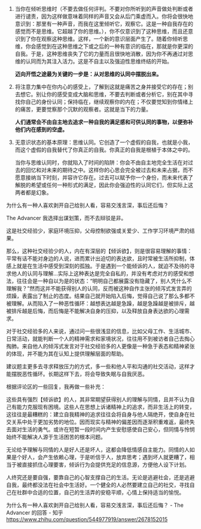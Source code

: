 1. 当你在倾听思维时（不要去做任何评判。不要对你所听到的声音做处判断或者进行谴责，因为这样做意味着同样的声音又会从后门乘虚而入。你将会很快地意识到：那里有一种声音，而我在这里倾听它，观察它。这是一种自我存在的感觉而不是思维。它超越了你的思维。），你不仅意识到了这种思维，而且还意识到了你在观察这种思维。这样，一个新的意识层面产生了。随着你倾听思维，你会感觉到在这种思维之下或之后的一种有意识的临在，那就是你更深的自我。于是，这种思维丧失了它的力量而且很快地消散，因为你不再通过对思维的认同而为其注入活力。这是不自主以及强迫性思维终结的开始。

   **迈向开悟之途最为关键的一步是：从对思维的认同中摆脱出来。**

2. 将注意力集中在你内心的感受上，了解到这就是痛苦之身并接受它的存在；别去想它。别让你的感受变成大脑和思维，不要去判断或者分析它，别在其中寻找你自己的身份认同；保持临在，继续观察你的内在；不仅要觉知到你情绪上的痛苦，更要觉察那个沉默的观察者。这就是当下的力量。

   **人们通常会不由自主地去追求一种自我的满足感和可供认同的事物，以便弥补他们内在感到的空虚。**

3. 无意识状态的基本原理：思维认同。它创造了一个虚假的自我，也就是小我，而这个虚假的自我替代了你真正的自我。你真正的自我是根植于本体之中的。

   当你与思维认同时，你就陷入了时间的陷阱：你会不由自主地完全生活在对过去的回忆和对未来的期待之中。这样你的心思会完全被过去和未来占据，而不愿意接纳当下时刻，并容许它存在。过去可以赋予你一个身份，而未来代表了解脱的希望或任何一种形式的满足，因此你会强迫性的认同它们，但实际上这两者都是幻象。

为什么有一种人喜欢剥开自己给别人看，容易交浅言深，事后还后悔？

The Advancer
我选择出谋划策，而不去辩驳是非。

这是社交经验少，家庭环境压抑，父母控制欲强或关爱少、工作学习环境严肃的结果。

那么，这种社交经验少的人，内在有深层的【倾诉欲】，则是很容易理解的事情：平常有话不能对身边的人说，进而累计出迫切的表达欲，且时常被生活所抑制，体感上就是在生活中感受到深刻的孤独。于是遇到一个能倾诉的人，就迫不及待的寻求他人的认同与理解…实际上这种表达是完全自私的，并没有考虑对方的感受和想法，往往会是一种自以为是的状态：“明明自己都展露没有隐藏了，别人凭什么不理解我？”然而这并不能获得别人的认同，反而被这种自作主张的倾泻式发言弄的烦躁，表露出了制止的态度。结果自己就开始陷入后悔，觉得自己说了那么多都不被理解。从而陷入了一种恶性循环：越想表达越是急躁，越是急躁越是被排斥，越被排斥越是后悔，而后悔是不能解决自身的压抑，以及释放自身表达欲的心理需求。

对于社交经验多的人来说，通过问一些很浅显的信息，比如父母工作、生活城市、日常活动，就能判断一个人的精神需求和家境状况，往往用不到被访者自己去掏心掏肺。来自他人的倾泻式发言对于社交经验多的人更像是一种急于表态和精神紧张的体现，并不能为其在认知上提供理解层面的帮助。

建议题主更多去寻求释放压力的方式，多一些和他人平和沟通的社交活动，这样才能摆脱恶性循环。长期这样下去，将会导致失眠与自我厌恶。

根据评论区的一些回复，我再做一些补充：

这些具有强烈【倾诉欲】的人，其非常期望获得别人的理解与同情，且并不认为自己有能力克服现有困境。这些人在思想上诉诸精神上的追求，而非生活上的转变，这往往是最糟糕的：建立自我精神的追求往往会将自身与他人隔绝开，使自身在社交关系中处于更加劣势的地位。因而现实与精神的偏差因而逐渐积重难返，最终失去面对生活的勇气。或许在短暂一段时间内产生安慰感使自己安心，但同情与怜悯始终不能解决人源于生活困苦的根本问题。

无论给予理解与同情的人是好人还是坏人，这都会降低情感自主能力。同情的人如果是个好人，会产生依赖心理，于是听信于人，放弃思考；遇到坏人就更糟了，相当于被直接抓住心理要害，倾诉行为会提供充足的信息源，方便他人设下计划。

人终究还是要自强，要靠自己的心智支撑自己的生活。无论是逃避社会，还是逃避自我，最终都没法在社会中生活好。一个健全的人必然要建立自己的社交，寻找自己在社群中合适的位置，自己的生活弄的安稳平顺，心情上保持适当的愉悦。

为什么有一种人喜欢剥开自己给别人看，容易交浅言深，事后还后悔？ - The Advancer 的回答 - 知乎
https://www.zhihu.com/question/544977919/answer/2678152015
